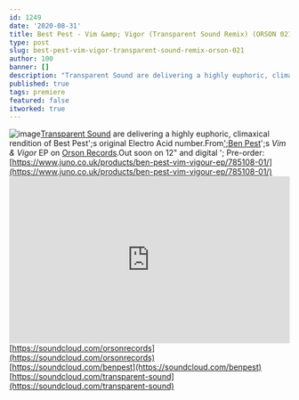 ```yaml
---
id: 1249
date: '2020-08-31'
title: Best Pest - Vim &amp; Vigor (Transparent Sound Remix) (ORSON 021) - Loose Lips
type: post
slug: best-pest-vim-vigor-transparent-sound-remix-orson-021
author: 100
banner: []
description: "Transparent Sound are delivering a highly euphoric, climaxical rendition of Best Pest's original Electro Acid number. From\_Ben Pest's Vim & Vigor EP on Orson Records. Out soon on 12\" and digital – Pre-order: https://www.juno.co.uk/products/ben-pest-vim-vigour-ep/785108-01/ https://soundcloud.com/orsonrecordshttps://soundcloud.com/benpesthttps://soundcloud.com/transparent-sound [...]Read More..."
published: true
tags: premiere
featured: false
itworked: true
---
```

![image](../undefined)[Transparent Sound](https://www.discogs.com/artist/20784-Transparent-Sound) are delivering a highly euphoric, climaxical rendition of Best Pest';s original Electro Acid number.From[';Ben Pest](https://benpest.bandcamp.com/)';s _Vim & Vigor_ EP on [Orson Records](https://orsonrecords.bandcamp.com/).Out soon on 12" and digital '; Pre-order: [](https://www.juno.co.uk/products/ben-pest-vim-vigour-ep/785108-01/)[https://www.juno.co.uk/products/ben-pest-vim-vigour-ep/785108-01/](https://www.juno.co.uk/products/ben-pest-vim-vigour-ep/785108-01/)<iframe width='100%' height='300' scrolling='no' frameborder='no' allow='autoplay' src='https://w.soundcloud.com/player/?url=https%3A//api.soundcloud.com/tracks/885175162&color=%23ff5500&auto_play=false&hide_related=false&show_comments=true&show_user=true&show_reposts=false&show_teaser=true'></iframe>[https://soundcloud.com/orsonrecords](https://soundcloud.com/orsonrecords)  
[](https://soundcloud.com/benpest)[https://soundcloud.com/benpest](https://soundcloud.com/benpest)  
[](https://soundcloud.com/transparent-sound)[https://soundcloud.com/transparent-sound](https://soundcloud.com/transparent-sound)